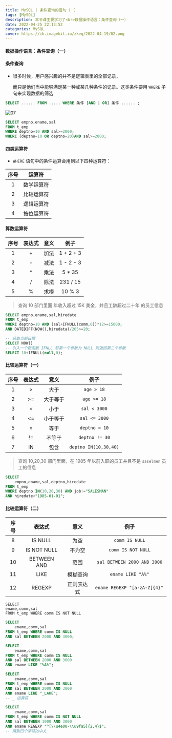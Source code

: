 ```yaml
---
title: MySQL | 条件查询的语句（一）
tags: [MySQL]
description: 本节课主要学习了<br>数据操作语言：条件查询（一）
date: 2022-04-25 22:13:52
categories: MySQL 
cover: https://ik.imagekit.io/zkeq/2022-04-19/02.png
---
```


#### 数据操作语言：条件查询（一）

#### 条件查询

- 很多时候，用户感兴趣的并不是逻辑表里的全部记录，

  而只是他们当中能够满足某一种或某几种条件的记录。这类条件要用 `WHERE` 子句来实现数据的筛选

```SQL
SELECT ...... FROM ..... WHERE 条件 [AND | OR] 条件 ...... ; 
```

![07](https://ik.imagekit.io/zkeq/2022-04-25/07.png)

```SQL
SELECT empno,ename,sal
FROM t_emp
WHERE deptno=10 AND sal>=2000;
WHERE (deptno=10 OR deptno=20)AND sal>=2000;
```

#### 四类运算符

- `WHERE` 语句中的条件运算会用到以下四种运算符：

| 序号 |   运算符   |
| :--: | :--------: |
|  1   | 数学运算符 |
|  2   | 比较运算符 |
|  3   | 逻辑运算符 |
|  4   | 按位运算符 |

#### 算数运算符

| 序号 | 表达式 | 意义 |   例子    |
| :--: | :----: | :--: | :-------: |
|  1   |   +    | 加法 | 1 + 2 + 3 |
|  2   |   -    | 减法 | 1 - 2 - 3 |
|  3   |   *    | 乘法 |  5 * 35   |
|  4   |   /    | 除法 | 231 / 15  |
|  5   |   %    | 求模 |  10 % 3   |

> 查询 10 部门里面 年收入超过 15K 美金，并且工龄超过二十年 的员工信息

```SQL
SELECT empno,ename,sal,hiredate
FROM t_emp
WHERE deptno=10 AND (sal+IFNULL(comm,0))*12>=15000;
AND DATEDIFF(NOW(),hiredata)/265>=20;

-- 获取当前日期
SELECT NOW()
-- 引入一个新函数 IFNLL 若第一个参数为 NULL 则返回第二个参数
SELECT 10+IFNULL(null,0);
```

#### 比较运算符（一）

| 序号 | 表达式 |   意义   |         例子          |
| :--: | :----: | :------: | :-------------------: |
|  1   |   >    |   大于   |      `age > 18`       |
|  2   |   >=   | 大于等于 |      `age >= 18`      |
|  3   |   <    |   小于   |     `sal < 3000`      |
|  4   |   <=   | 小于等于 |     `sal <= 3000`     |
|  5   |   =    |   等于   |     `deptno = 10`     |
|  6   |   !=   |  不等于  |    `deptno != 30`     |
|  7   |   IN   |   包含   | `deptno IN(10,30,40)` |

> 查询 10,20,30 部门里面，在 1985 年以前入职的员工并且不是 `saselmen` 员工的信息

```SQL
SELECT 
	empno,ename,sal,deptno,hiredate
FROM t_emp
WHERE deptno IN(10,20,30) AND job!="SALESMAN"
AND hiredate<"1985-01-01";
```

#### 比较运算符（二）

| 序号 |   表达式    |    意义    |             例子              |
| :--: | :---------: | :--------: | :---------------------------: |
|  8   |   IS NULL   |    为空    |        `comm IS NULL`         |
|  9   | IS NOT NULL |   不为空   |      `comm IS NOT NULL`       |
|  10  | BETWEEN AND |    范围    |  `sal BETWEEN 2000 AND 3000`  |
|  11  |    LIKE     |  模糊查询  |       `ename LIKE "A%"`       |
|  12  |   REGEXP    | 正则表达式 | `ename REGEXP "[a-zA-Z]{4}" ` |

```sqlite
SELECT 
ename,comm,sal
FROM t_emp WHERE comm IS NOT NULL
```

```SQL
SELECT 
	ename,comm,sal
FROM t_emp WHERE comm IS NULL
AND sal BETWEEN 2000 AND 3000;
```

```SQL
SELECT 
	ename,comm,sal
FROM t_emp WHERE comm IS NULL
AND sal BETWEEN 2000 AND 3000
AND ename LIKE "%A%";

```

```SQL
SELECT 
	ename,comm,sal
FROM t_emp WHERE comm IS NULL
AND sal BETWEEN 2000 AND 3000
AND ename LIKE "_LAKE";
-- _ 运算符
```

```SQL
SELECT 
	ename,comm,sal
FROM t_emp WHERE comm IS NOT NULL
AND sal BETWEEN 1000 AND 3000
AND ename REGEXP "^[\\u4e00-\\u9fa5]{2,4}$";
-- 两到四个字符的中文
```

